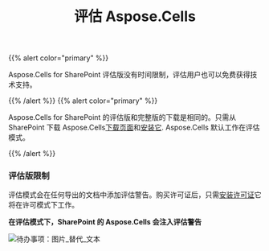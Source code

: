 ﻿---
title: 评估 Aspose.Cells
type: docs
weight: 60
url: /zh/sharepoint/evaluate-aspose-cells/
---
{{% alert color="primary" %}}

Aspose.Cells for SharePoint 评估版没有时间限制，评估用户也可以免费获得技术支持。

{{% /alert %}} {{% alert color="primary" %}}

 Aspose.Cells for SharePoint 的评估版和完整版的下载是相同的。只需从 SharePoint 下载 Aspose.Cells[下载页面](https://downloads.aspose.com/cells/sharepoint)和[安装它](/cells/zh/sharepoint/install-aspose-cells-for-sharepoint/). Aspose.Cells 默认工作在评估模式。

{{% /alert %}}

### **评估版限制**

评估模式会在任何导出的文档中添加评估警告。购买许可证后，只需[安装许可证](/cells/zh/sharepoint/installing-aspose-cells-for-sharepoint-license/)它将在许可模式下工作。

**在评估模式下，SharePoint 的 Aspose.Cells 会注入评估警告** 

![待办事项：图片_替代_文本](evaluate-aspose-cells_1.png)
